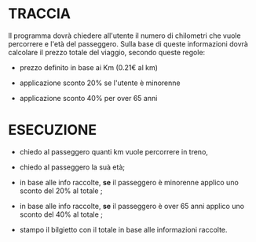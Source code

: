 # TRACCIA

Il programma dovrà chiedere all'utente il numero di chilometri che vuole percorrere e l'età del passeggero.
Sulla base di queste informazioni dovrà calcolare il prezzo totale del viaggio, secondo queste regole:

- prezzo definito in base ai Km (0.21€ al km)

- applicazione sconto 20% se l'utente è minorenne

- applicazione sconto 40% per over 65 anni

# ESECUZIONE

- chiedo al passeggero quanti km vuole percorrere in treno,

- chiedo al passeggero la suà età;

- in base alle info raccolte, **se** il passeggero è minorenne applico uno sconto del 20% al totale ;

- in base alle info raccolte, **se** il passeggero è over 65 anni applico uno sconto del 40% al totale ;

- stampo il bilgietto con il totale in base alle informazioni raccolte.
